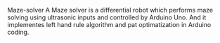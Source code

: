 Maze-solver 
 A Maze solver is a differential robot which performs maze solving using ultrasonic inputs and controlled by Arduino Uno. And it implementes left hand rule algorithm and pat optimatization in Arduino coding.
